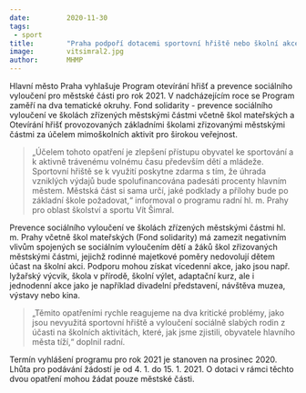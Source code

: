 ```yaml
---
date:         2020-11-30
tags:         
 - sport
title:        "Praha podpoří dotacemi sportovní hřiště nebo školní akce městských částí"
image: 	      vitsimral2.jpg
author:       MHMP
---
```


Hlavní město Praha vyhlašuje Program otevírání hřišť a prevence sociálního vyloučení pro městské části pro rok 2021. V nadcházejícím roce se Program zaměří na dva tematické okruhy. Fond solidarity - prevence sociálního vyloučení ve školách zřízených městskými částmi včetně škol mateřských a Otevírání hřišť provozovaných základními školami zřizovanými městskými částmi za účelem mimoškolních aktivit pro širokou veřejnost.

> „Účelem tohoto opatření je zlepšení přístupu obyvatel ke sportování a k aktivně trávenému volnému času především dětí a mládeže. Sportovní hřiště se k využití poskytne zdarma s tím, že úhrada vzniklých výdajů bude spolufinancována padesáti procenty hlavním městem. Městská část si sama určí, jaké podklady a přílohy bude po základní škole požadovat,“ informoval o programu radní hl. m. Prahy pro oblast školství a sportu Vít Šimral.

Prevence sociálního vyloučení ve školách zřízených městskými částmi hl. m. Prahy včetně škol mateřských (Fond solidarity) má zamezit negativním vlivům spojených se sociálním vyloučením dětí a žáků škol zřizovaných městskými částmi, jejichž rodinné majetkové poměry nedovolují dětem účast na školní akci. Podporu mohou získat vícedenní akce, jako jsou např. lyžařský výcvik, škola v přírodě, školní výlet, adaptační kurz, ale i jednodenní akce jako je například divadelní představení, návštěva muzea, výstavy nebo kina.

> „Těmito opatřeními rychle reagujeme na dva kritické problémy, jako jsou nevyužitá sportovní hřiště a vyloučení sociálně slabých rodin z účasti na školních aktivitách, které, jak jsme zjistili, obyvatele hlavního města tíží,“ doplnil radní.

Termín vyhlášení programu pro rok 2021 je stanoven na prosinec 2020. Lhůta pro podávání žádostí je od 4. 1. do 15. 1. 2021. O dotaci v rámci těchto dvou opatření mohou žádat pouze městské části.
